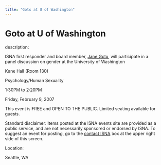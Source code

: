 ```yaml
---
title: "Goto at U of Washington"
---
```


# Goto at U of Washington

  
description:  
  


ISNA first responder and board member, [Jane Goto][1], will participate in a panel discussion on gender at the University of Washington

  
  


Kane Hall (Room 130)  
  
Psychology/Human Sexuality  
  
1:30PM to 2:20PM  
  
Friday, February 9, 2007

  
  


This event is FREE and OPEN TO THE PUBLIC. Limited seating available for guests.

  
  


Standard disclaimer: Items posted at the ISNA events site are provided as a public service, and are not necessarily sponsored or endorsed by ISNA. To suggest an event for posting, go to the [contact ISNA][2] box at the upper right side of this screen.

  


  


  
Location:  
  
Seattle, WA

 [1]: /about/goto
 [2]: /about/contact